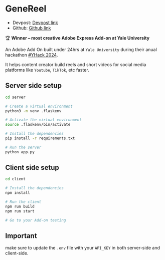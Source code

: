 # GeneReel

- Devpost: [Devpost link](https://devpost.com/software/reel)
- Github: [Github link](https://github.com/mravaloarison/GeneReel)

🏆 **Winner – most creative Adobe Express Add-on at Yale University**

An Adobe Add On built under 24hrs at `Yale University` during their anual hackathon [#YHack 2024](https://yhack.devpost.com/).

It helps content creator build reels and short videos for social media platforms like `Youtube`, `TikTok`, etc faster.

## Server side setup

```bash
cd server

# Create a virtual environment
python3 -m venv .flaskenv

# Activate the virtual environment
source .flaskenv/bin/activate

# Install the dependencies
pip install -r requirements.txt

# Run the server
python app.py
```

## Client side setup

```bash
cd client

# Install the dependencies
npm install

# Run the client
npm run build
npm run start

# Go to your Add-on testing
```

## Important

make sure to update the `.env` file with your `API_KEY` in both server-side and client-side.
